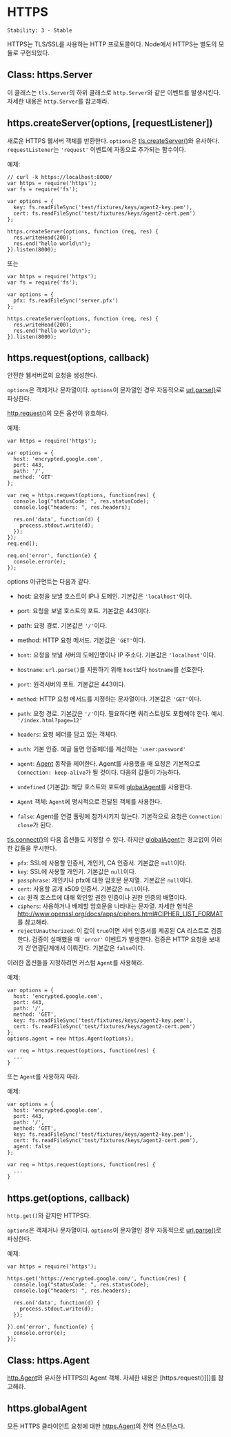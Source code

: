 # HTTPS

    Stability: 3 - Stable

HTTPS는 TLS/SSL를 사용하는 HTTP 프로토콜이다. Node에서 HTTPS는 별도의 모듈로 
구현되었다.

## Class: https.Server

이 클래스는 `tls.Server`의 하위 클래스로 `http.Server`와 같은 이벤트를 
발생시킨다. 자세한 내용은 `http.Server`를 참고해라.

## https.createServer(options, [requestListener])

새로운 HTTPS 웹서버 객체를 반환한다. `options`은 [tls.createServer()][]와 
유사하다. `requestListener`는 `'request'` 이벤트에 자동으로 추가되는 
함수이다. 

예제:

    // curl -k https://localhost:8000/
    var https = require('https');
    var fs = require('fs');

    var options = {
      key: fs.readFileSync('test/fixtures/keys/agent2-key.pem'),
      cert: fs.readFileSync('test/fixtures/keys/agent2-cert.pem')
    };

    https.createServer(options, function (req, res) {
      res.writeHead(200);
      res.end("hello world\n");
    }).listen(8000);

또는

    var https = require('https');
    var fs = require('fs');

    var options = {
      pfx: fs.readFileSync('server.pfx')
    };

    https.createServer(options, function (req, res) {
      res.writeHead(200);
      res.end("hello world\n");
    }).listen(8000);

## https.request(options, callback)

안전한 웹서버로의 요청을 생성한다.

`options`은 객체거나 문자열이다. `options`이 문자열인 경우 자동적으로
[url.parse()](url.html#url.parse)로 파싱한다.

[http.request()][]의 모든 옵션이 유효하다.

예제:

    var https = require('https');

    var options = {
      host: 'encrypted.google.com',
      port: 443,
      path: '/',
      method: 'GET'
    };

    var req = https.request(options, function(res) {
      console.log("statusCode: ", res.statusCode);
      console.log("headers: ", res.headers);

      res.on('data', function(d) {
        process.stdout.write(d);
      });
    });
    req.end();

    req.on('error', function(e) {
      console.error(e);
    });

options 아규먼트는 다음과 같다.

- host: 요청을 보낼 호스트이 IP나 도메인. 기본값은 `'localhost'`이다.
- port: 요청을 보낼 호스트의 포트. 기본값은 443이다.
- path: 요청 경로. 기본값은 `'/'`이다.
- method: HTTP 요청 메서드. 기본값은 `'GET'`이다.

- `host`: 요청을 보낼 서버의 도메인명이나 IP 주소다. 기본값은 `'localhost'`이다.
- `hostname`: `url.parse()`를 지원하기 위해 `host`보다 `hostname`를 선호한다.
- `port`: 원격서버의 포트. 기본값은 443이다.
- `method`: HTTP 요청 메서드를 지정하는 문자열이다. 기본값은 `'GET'`이다.
- `path`: 요청 경로. 기본값은 `'/'`이다. 필요하다면 쿼리스트링도 포함해야 한다.
  예시. `'/index.html?page=12'`
- `headers`: 요청 헤더를 담고 있는 객체다.
- `auth`: 기본 인증. 예글 들면 인증헤더를 계산하는 `'user:password'`
- `agent`: [Agent][] 동작을 제어한다. Agent를 사용했을 때
  요청은 기본적으로 `Connection: keep-alive`가 될 것이다. 다음의 값들이 가능하다.
 - `undefined` (기본값): 해당 호스트와 포트에 [globalAgent][]를 사용한다.
 - `Agent` 객체: `Agent`에 명시적으로 전달된 객체를 사용한다.
 - `false`: Agent를 연결 풀링에 참가시키지 않는다. 기본적으로 요청은 
   `Connection: close`가 된다.

[tls.connect()][]의 다음 옵션들도 지정할 수 있다.
하지만 [globalAgent][]는 경고없이 이러한 값들을 무시한다.

- `pfx`: SSL에 사용할 인증서, 개인키, CA 인증서. 기본값은 `null`이다.
- `key`: SSL에 사용할 개인키. 기본값은 `null`이다.
- `passphrase`: 개인키나 pfx에 대한 암호문 문자열. 기본값은 `null`이다.
- `cert`: 사용할 공개 x509 인증서. 기본값은 `null`이다.
- `ca`: 원격 호스트에 대해 확인할 권한 인증이나 권한 인증의 배열이다.
- `ciphers`: 사용하거나 배제할 암호문을 나타내는 문자열. 자세한 형식은
  <http://www.openssl.org/docs/apps/ciphers.html#CIPHER_LIST_FORMAT> 를
  참고해라.
- `rejectUnauthorized`: 이 값이 `true`이면 서버 인증서를 제공된 CA 리스트로 
  검증한다. 검증이 실패했을 때 `'error'` 이벤트가 발생한다. 검증은 HTTP 요청을 
  보내기 *전* 연결단계에서 이뤄진다. 기본값은 `false`이다.

이러한 옵션들을 지정하려면 커스텀 `Agent`를 사용해라.

예제:

    var options = {
      host: 'encrypted.google.com',
      port: 443,
      path: '/',
      method: 'GET',
      key: fs.readFileSync('test/fixtures/keys/agent2-key.pem'),
      cert: fs.readFileSync('test/fixtures/keys/agent2-cert.pem')
    };
    options.agent = new https.Agent(options);

    var req = https.request(options, function(res) {
      ...
    }

또는 `Agent`를 사용하지 마라.

예제:

    var options = {
      host: 'encrypted.google.com',
      port: 443,
      path: '/',
      method: 'GET',
      key: fs.readFileSync('test/fixtures/keys/agent2-key.pem'),
      cert: fs.readFileSync('test/fixtures/keys/agent2-cert.pem'),
      agent: false
    };

    var req = https.request(options, function(res) {
      ...
    }

## https.get(options, callback)

`http.get()`와 같지만 HTTPS다.

`options`은 객체거나 문자열이다. `options`이 문자열인 경우 자동적으로
[url.parse()](url.html#url.parse)로 파싱한다.

예제:

    var https = require('https');

    https.get('https://encrypted.google.com/', function(res) {
      console.log("statusCode: ", res.statusCode);
      console.log("headers: ", res.headers);

      res.on('data', function(d) {
        process.stdout.write(d);
      });

    }).on('error', function(e) {
      console.error(e);
    });


## Class: https.Agent

[http.Agent][]와 유사한 HTTPS의 Agent 객체.
자세한 내용은 [https.request()][]를 참고해라.


## https.globalAgent

모든 HTTPS 클라이언트 요청에 대한 [https.Agent][]의 전역 인스턴스다.

[Agent]: #https_class_https_agent
[globalAgent]: #https_https_globalagent
[http.Agent]: http.html#http_class_http_agent
[http.request()]: http.html#http_http_request_options_callback
[https.Agent]: #https_class_https_agent
[tls.connect()]: tls.html#tls_tls_connect_options_secureconnectlistener
[tls.createServer()]: tls.html#tls_tls_createserver_options_secureconnectionlistener
